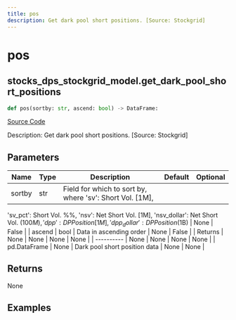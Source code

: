 ```yaml
---
title: pos
description: Get dark pool short positions. [Source: Stockgrid]
---
```

# pos

## stocks_dps_stockgrid_model.get_dark_pool_short_positions

```python
def pos(sortby: str, ascend: bool) -> DataFrame:
```
[Source Code](https://github.com/OpenBB-finance/OpenBBTerminal/tree/main/openbb_terminal/stocks/dark_pool_shorts/stockgrid_model.py#L19)

Description: Get dark pool short positions. [Source: Stockgrid]

## Parameters

| Name | Type | Description | Default | Optional |
| ---- | ---- | ----------- | ------- | -------- |
| sortby | str | Field for which to sort by, where 'sv': Short Vol. [1M],
'sv_pct': Short Vol. %%, 'nsv': Net Short Vol. [1M],
'nsv_dollar': Net Short Vol. ($100M), 'dpp': DP Position [1M],
'dpp_dollar': DP Position ($1B) | None | False |
| ascend | bool | Data in ascending order | None | False |
| Returns | None | None | None | None |
| ---------- | None | None | None | None |
| pd.DataFrame | None | Dark pool short position data | None | None |

## Returns

None

## Examples

